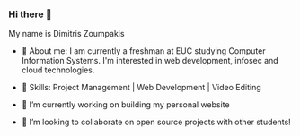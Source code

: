 ### Hi there 👋 
My name is Dimitris Zoumpakis 

- 🧔 About me: 
I am currently a freshman at EUC studying Computer Information Systems.
I'm interested in web development, infosec and cloud technologies.

- 🔨 Skills:
  Project Management | Web Development | Video Editing

- 🔭 I’m currently working on building my personal website

- 👯 I’m looking to collaborate on open source projects with other students!
  
